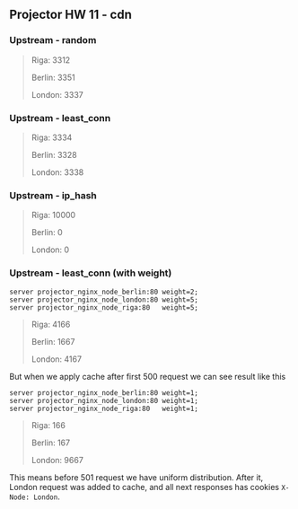 ## Projector HW 11 - cdn

### Upstream - random
>Riga: 3312
>
>Berlin: 3351
>
>London: 3337

### Upstream - least_conn
>Riga: 3334
>
>Berlin: 3328
>
>London: 3338

### Upstream - ip_hash
>Riga: 10000
>
>Berlin: 0
>
>London: 0


### Upstream - least_conn (with weight)
```
server projector_nginx_node_berlin:80 weight=2;
server projector_nginx_node_london:80 weight=5;
server projector_nginx_node_riga:80   weight=5;
```
>Riga: 4166
>
>Berlin: 1667
>
>London: 4167


But when we apply cache after first 500 request we can see result like this
```
server projector_nginx_node_berlin:80 weight=1;
server projector_nginx_node_london:80 weight=1;
server projector_nginx_node_riga:80   weight=1;
```
>Riga: 166
>
>Berlin: 167
>
>London: 9667

This means before 501 request we have uniform distribution. 
After it, London request was added to cache, 
and all next responses has cookies `X-Node: London`.